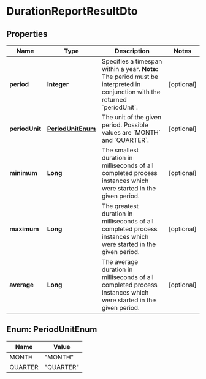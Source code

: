 

# DurationReportResultDto


## Properties

Name | Type | Description | Notes
------------ | ------------- | ------------- | -------------
**period** | **Integer** | Specifies a timespan within a year. **Note:** The period must be interpreted in conjunction with the returned &#x60;periodUnit&#x60;. |  [optional]
**periodUnit** | [**PeriodUnitEnum**](#PeriodUnitEnum) | The unit of the given period. Possible values are &#x60;MONTH&#x60; and &#x60;QUARTER&#x60;. |  [optional]
**minimum** | **Long** | The smallest duration in milliseconds of all completed process instances which were started in the given period. |  [optional]
**maximum** | **Long** | The greatest duration in milliseconds of all completed process instances which were started in the given period. |  [optional]
**average** | **Long** | The average duration in milliseconds of all completed process instances which were started in the given period. |  [optional]



## Enum: PeriodUnitEnum

Name | Value
---- | -----
MONTH | &quot;MONTH&quot;
QUARTER | &quot;QUARTER&quot;



